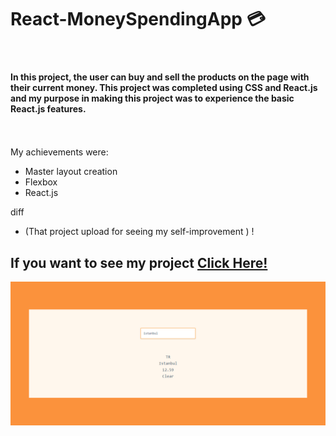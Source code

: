  # React-MoneySpendingApp 💳

 <br>



#### In this project, the user can buy and sell the products on the page with their current money. This project was completed using CSS and React.js and my purpose in making this project was to experience the basic React.js features. <br> <br> <br>

My achievements were:
- Master layout creation
- Flexbox
- React.js


diff
- (That project upload for seeing my self-improvement ) ! 


## If you want to see my project <a href="beyzaarslanturk-react-moneyspending.netlify.app">Click Here!</a> 

![alt text](https://github.com/beyzaarslanturk/React-Weather-API/blob/master/screencapture-6450446db8d928475352712b-endearing-wisp-5eace7-netlify-app-2023-05-02-02_10_13.png)

